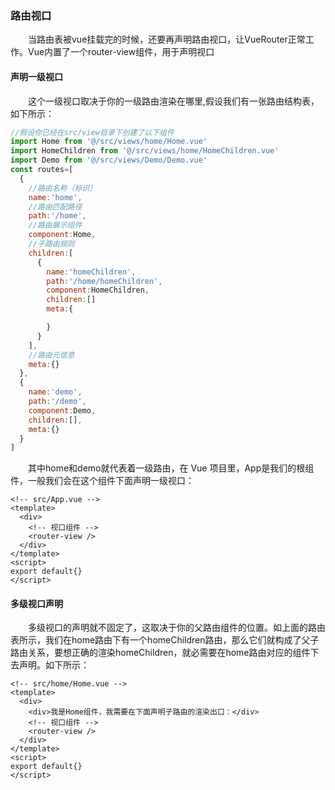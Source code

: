 ### 路由视口
&emsp;&emsp;当路由表被vue挂载完的时候，还要再声明路由视口，让VueRouter正常工作。Vue内置了一个router-view组件，用于声明视口
#### 声明一级视口
&emsp;&emsp;这个一级视口取决于你的一级路由渲染在哪里,假设我们有一张路由结构表，如下所示：

```js
//假设你已经在src/view目录下创建了以下组件
import Home from '@/src/views/home/Home.vue'
import HomeChildren from '@/src/views/home/HomeChildren.vue'
import Demo from '@/src/views/Demo/Demo.vue'
const routes=[
  {
    //路由名称（标识）
    name:'home',
    //路由匹配路径
    path:'/home',
    //路由展示组件
    component:Home,
    //子路由规则
    children:[
      {
        name:'homeChildren',
        path:'/home/homeChildren',
        component:HomeChildren,
        children:[]
        meta:{

        }
      }
    ],
    //路由元信息
    meta:{}
  },
  {
    name:'demo',
    path:'/demo',
    component:Demo,
    children:[],
    meta:{}
  }
]
```
&emsp;&emsp;其中home和demo就代表着一级路由，在 Vue 项目里，App是我们的根组件，一般我们会在这个组件下面声明一级视口：
```vue
<!-- src/App.vue -->
<template>
  <div>
    <!-- 视口组件 -->
    <router-view />
  </div>
</template>
<script>
export default{}
</script>
```
#### 多级视口声明
&emsp;&emsp;多级视口的声明就不固定了，这取决于你的父路由组件的位置。如上面的路由表所示，我们在home路由下有一个homeChildren路由，那么它们就构成了父子路由关系，要想正确的渲染homeChildren，就必需要在home路由对应的组件下去声明。如下所示：
```vue
<!-- src/home/Home.vue -->
<template>
  <div>
    <div>我是Home组件，我需要在下面声明子路由的渲染出口：</div>
    <!-- 视口组件 -->
    <router-view />
  </div>
</template>
<script>
export default{}
</script>
```